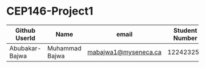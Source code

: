 # CEP146-Project1


|Github UserId | Name | email | Student Number|
|--------------|------|-------|---------------|
|Abubakar-Bajwa|Muhammad Bajwa| mabajwa1@myseneca.ca|122423254|
